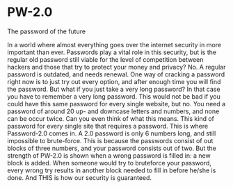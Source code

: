 # PW-2.0
The password of the future

In a world where almost everything goes over the internet security in more important than ever. Passwords play a vital role in this security, but is the regular old password still viable for the level of competition between hackers and those that try to protect your money and privacy? No. A regular password is outdated, and needs renewal. One way of cracking a password right now is to just try out every option, and after enough time you will find the password. But what if you just take a very long password? In that case you have to remember a very long password. This would not be bad if you could have this same password for every single website, but no. You need a password of around 20 up- and downcase letters and numbers, and none can be occur twice. Can you even think of what this means. This kind of password for every single site that requires a password. This is where Password-2.0 comes in. A 2.0 password is only 6 numbers long, and still impossible to brute-force. This is because the passwords consist of out blocks of three numbers, and your password consists out of two. But the strength of PW-2.0 is shown when a wrong password is filled in: a new block is added. When someone would try to bruteforce your password, every wrong try results in another block needed to fill in before he/she is done.
And THIS is how our security is guaranteed.
